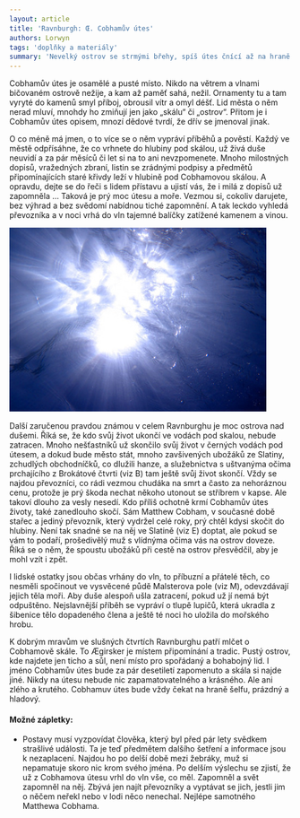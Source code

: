 ```yaml
---
layout: article
title: 'Ravnburgh: Œ. Cobhamův útes'
authors: Lorwyn
tags: 'doplňky a materiály'
summary: 'Nevelký ostrov se strmými břehy, spíš útes čnící až na hraně šelfu. Je místem zapomínání, odevzdávání věcí a někdy i životů moři. Málokterý převozník vás na něj vezme, pověrčivý lid přístavu ho nemá v lásce.'
---
```


Cobhamův útes je osamělé a pusté místo. Nikdo na větrem a vlnami bičovaném ostrově nežije, a kam až paměť sahá, nežil. Ornamenty tu a tam vyryté do kamenů smyl příboj, obrousil vítr a omyl déšť. Lid města o něm nerad mluví, mnohdy ho zmiňují jen jako „skálu“ či „ostrov“. Přitom je i Cobhamův útes opisem, mnozí dědové tvrdí, že dřív se jmenoval jinak.

O co méně má jmen, o to více se o něm vypráví příběhů a pověstí. Každý ve městě odpřísáhne, že co vrhnete do hlubiny pod skálou, už živá duše neuvidí a za pár měsíců či let si na to ani nevzpomenete. Mnoho milostných dopisů, vražedných zbraní, listin se zrádnými podpisy a předmětů připomínajících staré křivdy leží v hlubině pod Cobhamovou skálou. A opravdu, dejte se do řeči s lidem přístavu a ujistí vás, že i milá z dopisů už zapomněla … Taková je prý moc útesu a moře. Vezmou si, cokoliv darujete, bez výhrad a bez svědomí nabídnou tiché zapomnění. A tak leckdo vyhledá převozníka a v noci vrhá do vln tajemné balíčky zatížené kamenem a vinou.

![](below-15691-960-720-fmt.jpg)

Další zaručenou pravdou známou v celem Ravnburghu je moc ostrova nad dušemi. Říká se, že kdo svůj život ukončí ve vodách pod skalou, nebude zatracen. Mnoho nešťastníků už skončilo svůj život v černých vodách pod útesem, a dokud bude město stát, mnoho zavšivených ubožáků ze Slatiny, zchudlých obchodníčků, co dlužili hanze, a služebnictva s uštvanýma očima prchajícího z Brokátové čtvrti (viz B) tam ještě svůj život skončí. Vždy se najdou převozníci, co rádi vezmou chudáka na smrt a často za nehoráznou cenu, protože je prý škoda nechat někoho utonout se stříbrem v kapse. Ale takoví dlouho za vesly nesedí. Kdo příliš ochotně krmí Cobhamův útes životy, také zanedlouho skočí. Sám Matthew Cobham, v současné době stařec a jediný převozník, který vydržel celé roky, prý chtěl kdysi skočit do hlubiny. Není tak snadné se na něj ve Slatině (viz E) doptat, ale pokud se vám to podaří, prošedivělý muž s vlídnýma očima vás na ostrov doveze. Říká se o něm, že spoustu ubožáků při cestě na ostrov přesvědčil, aby je mohl vzít i zpět.

I lidské ostatky jsou občas vrhány do vln, to příbuzní a přátelé těch, co nesměli spočinout ve vysvěcené půdě Malsterova pole (viz M), odevzdávají jejich těla moři. Aby duše alespoň ušla zatracení, pokud už jí nemá být odpuštěno. Nejslavnější příběh se vypráví o tlupě lupičů, která ukradla z šibenice tělo dopadeného člena a ještě té noci ho uložila do mořského hrobu.

K dobrým mravům ve slušných čtvrtích Ravnburghu patří mlčet o Cobhamově skále. To Ægirsker je místem připomínání a tradic. Pustý ostrov, kde najdete jen ticho a sůl, není místo pro spořádaný a bohabojný lid. I jméno Cobhamův útes bude za pár desetiletí zapomenuto a skála si najde jiné. Nikdy na útesu nebude nic zapamatovatelného a krásného. Ale ani zlého a krutého. Cobhamuv útes bude vždy čekat na hraně šelfu, prázdný a hladový.

#### Možné zápletky:

- Postavy musí vyzpovídat člověka, který byl před pár lety svědkem strašlivé události. Ta je teď předmětem dalšího šetření a informace jsou k nezaplacení. Najdou ho po delší době mezi žebráky, muž si nepamatuje skoro nic krom svého jména. Po delším výslechu se zjistí, že už z Cobhamova útesu vrhl do vln vše, co měl. Zapomněl a svět zapomněl na něj. Zbývá jen najít převozníky a vyptávat se jich, jestli jim o něčem neřekl nebo v lodi něco nenechal. Nejlépe samotného Matthewa Cobhama.
